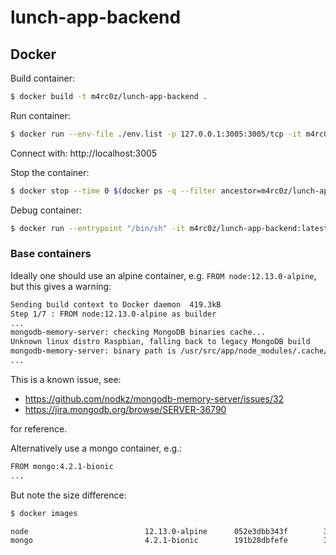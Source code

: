 # lunch-app-backend

## Docker

Build container:

``` bash
$ docker build -t m4rc0z/lunch-app-backend .
```

Run container:

```bash
$ docker run --env-file ./env.list -p 127.0.0.1:3005:3005/tcp -it m4rc0z/lunch-app-backend:latest
```

Connect with: http://localhost:3005

Stop the container:

```bash
$ docker stop --time 0 $(docker ps -q --filter ancestor=m4rc0z/lunch-app-backend)
```

Debug container:

```bash
$ docker run --entrypoint "/bin/sh" -it m4rc0z/lunch-app-backend:latest
```

### Base containers

Ideally one should use an alpine container, e.g. `FROM node:12.13.0-alpine`, but this gives a warning:

```bash
Sending build context to Docker daemon  419.3kB
Step 1/7 : FROM node:12.13.0-alpine as builder
...
mongodb-memory-server: checking MongoDB binaries cache...
Unknown linux distro Raspbian, falling back to legacy MongoDB build
mongodb-memory-server: binary path is /usr/src/app/node_modules/.cache/mongodb-memory-server/mongodb-binaries/4.0.3/mongod
...
```

This is a known issue, see:

- https://github.com/nodkz/mongodb-memory-server/issues/32 
- https://jira.mongodb.org/browse/SERVER-36790

for reference.

Alternatively use a mongo container, e.g.:

```bash
FROM mongo:4.2.1-bionic
...
``` 

But note the size difference:

```bash
$ docker images

node                          12.13.0-alpine      052e3dbb343f        3 days ago          80.9MB
mongo                         4.2.1-bionic        191b28dbfefe        33 hours ago        363MB
```